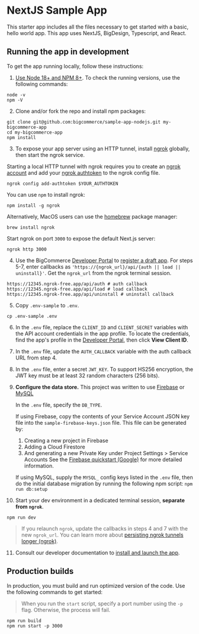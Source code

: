 # NextJS Sample App

This starter app includes all the files necessary to get started with a basic, hello world app. This app uses NextJS, BigDesign, Typescript, and React.

## Running the app in development

To get the app running locally, follow these instructions:

1. [Use Node 18+ and NPM 8+](https://docs.npmjs.com/downloading-and-installing-node-js-and-npm#checking-your-version-of-npm-and-node-js). To check the running versions, use the following commands:

```shell
node -v
npm -V
```

2. Clone and/or fork the repo and install npm packages:

```shell
git clone git@github.com:bigcommerce/sample-app-nodejs.git my-bigcommerce-app
cd my-bigcommerce-app
npm install
```

3. To expose your app server using an HTTP tunnel, install [ngrok](https://www.npmjs.com/package/ngrok#usage) globally, then start the ngrok service.

Starting a local HTTP tunnel with ngrok requires you to create an [ngrok account](https://dashboard.ngrok.com/signup) and add your [ngrok authtoken](https://dashboard.ngrok.com/get-started/your-authtoken) to the ngrok config file.

```shell
ngrok config add-authtoken $YOUR_AUTHTOKEN
```

You can use `npm` to install ngrok:

```shell
npm install -g ngrok
```

Alternatively, MacOS users can use the [homebrew](https://brew.sh/) package manager:

```shell
brew install ngrok
```

Start ngrok on port `3000` to expose the default Next.js server:

```shell
ngrok http 3000
```

4. Use the BigCommerce [Developer Portal](https://devtools.bigcommerce.com) to [register a draft app](https://developer.bigcommerce.com/api-docs/apps/quick-start#register-the-app). For steps 5-7, enter callbacks as `'https://{ngrok_url}/api/{auth || load || uninstall}'`. Get the `ngrok_url` from the ngrok terminal session.

```shell
https://12345.ngrok-free.app/api/auth # auth callback
https://12345.ngrok-free.app/api/load # load callback
https://12345.ngrok-free.app/api/uninstall # uninstall callback
```

5. Copy `.env-sample` to `.env`.

```shell
cp .env-sample .env
```

6. In the `.env` file, replace the `CLIENT_ID` and `CLIENT_SECRET` variables with the API account credentials in the app profile. To locate the credentials, find the app's profile in the [Developer Portal](https://devtools.bigcommerce.com/my/apps), then click **View Client ID**.

7. In the `.env` file, update the `AUTH_CALLBACK` variable with the auth callback URL from step 4.

8. In the `.env` file, enter a secret `JWT_KEY`. To support HS256 encryption, the JWT key must be at least 32 random characters (256 bits).

9. **Configure the data store.** This project was written to use [Firebase](https://firebase.google.com/) or [MySQL](https://www.mysql.com/)

   In the `.env` file, specify the `DB_TYPE`.

   If using Firebase, copy the contents of your Service Account JSON key file into the `sample-firebase-keys.json` file. This file can be generated by:
   1. Creating a new project in Firebase
   2. Adding a Cloud Firestore
   3. And generating a new Private Key under Project Settings > Service Accounts
   See the [Firebase quickstart (Google)](https://firebase.google.com/docs/firestore/quickstart) for more detailed information.

   If using MySQL, supply the `MYSQL_` config keys listed in the `.env` file, then do the initial database migration by running the following npm script: `npm run db:setup`

10. Start your dev environment in a dedicated terminal session, **separate from `ngrok`**.

```shell
npm run dev
```

> If you relaunch `ngrok`, update the callbacks in steps 4 and 7 with the new `ngrok_url`. You can learn more about [persisting ngrok tunnels longer (ngrok)](https://ngrok.com/docs/getting-started/#step-3-connect-your-agent-to-your-ngrok-account).

11. Consult our developer documentation to [install and launch the app](https://developer.bigcommerce.com/api-docs/apps/quick-start#install-the-app).

## Production builds

In production, you must build and run optimized version of the code. Use the following commands to get started:

> When you run the `start` script, specify a port number using the `-p` flag. Otherwise, the process will fail.

```shell
npm run build
npm run start -p 3000
```
